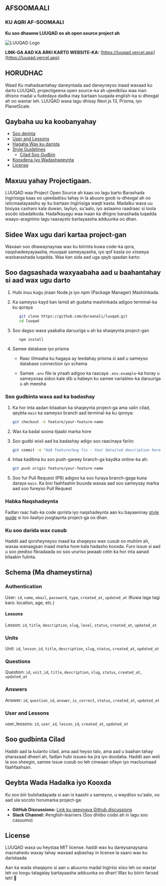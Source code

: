 ## AFSOOMAALI

### KU AQRI AF-SOOMAALI

**Ku soo dhawow LUUQAD oo ah open source project ah**

![LUUQAD Logo](/public/luuqad.png)

**LINK-GA AAD KA ARKI KARTO WEBSITE-KA:** [https://luuqad.vercel.app](https://luuqad.vercel.app)

## HORUDHAC

Waad Ku mahadsantahay daneyntada aad daneyneyso inaad waxaad ku darto LUUQAD, projectigeena open source-ka ah ujeedkiisu waa inan dhisno madal u fudedaya dadka inay bartaan luuqada english-ka si dhexgal ah oo waxtar leh. LUUQAD waxa lagu dhisay Next.js 13, Prisma, iyo PlanetScale.

## Qaybaha uu ka koobanyahay

- [Soo dejinta](#soo-dagsashada-waxyaabaha-aad-u-baahantahay-si-aad-wax-ugu-darto)
- [User and Lessons](#user-and-lessons)
- [Hagaha Wax ku darista](./docs/CONTRIBUTING.md)
- [Style Guidelines](./docs/STYLE_GUIDELINES.md)
  - [Cilad Soo Gudbin](#soo-gudbinta-cilad)
- [Kooxdena iyo Wadashaqeynta](#qeybta-wada-hadalka-iyo-kooxda)
- [License](#license)

## Maxuu yahay Projectigaan.

LUUQAD waa Project Open Source ah kaas oo lagu barto Barashada Ingiriisiga kaas oo ujeedadiisu tahay in la abuuro goob is-dhexgal ah oo isticmaalayaashu ay ku bartaan Ingiriisiga waqti kasta. Madalku waxa uu bixiyaa casharo kala duwan, layliyo, su'aalo, iyo astaamo raadraac si loola socdo isbadalkoda. Hadafkayagu waa inaan ka dhigno barashada luqadda waayo-aragnimo lagu raaxaysto bartayaasha adduunka oo dhan.

## Sidee Wax ugu dari kartaa project-gan

Waxaan soo dhawaynaynaa wax ku biirinta kuwa code-ka qora, naqshadeeyayaasha, muuqaal sameyayasha, iyo qof kasta oo xiiseeya waxbarashada luqadda. Waa kan sida aad uga qayb qaadan karto:

## Soo dagsashada waxyaabaha aad u baahantahay si aad wax ugu darto

1. Hubi inuu kugu jiraan Node.js iyo npm (Package Manager) Mashiinkada.

2. Ka sameyso kayd kan lamid ah gudaha mashinkada adigoo terminal-ka ku qoraya

   ```bash
      git clone https://github.com/duraanali/luuqad.git
      cd luuqad
   ```

3. Soo dagso waxa yaabaha daruuriga u ah ka shaqeynta project-gan

   ```bash
      npm install
   ```

4. Samee database iyo prisma

   - Raac tilmaaha ku hagaya ay leedahay prisma si aad u sameyso database connection iyo schema

   - Samee `.env` file la yiraah adigoo ka raacaya `.env.example`-ka horay u sameysnaa sidoo kale dib u habeyn ku samee variables-ka daruuriga u ah meesha

### Soo gudbinta waxa aad ka badashay

1. Ka hor inta aadan bilaaban ka shaqeynta project-ga ama xalin cilad, qeybta `main` ka sameyso branch aad terminal-ka ku qoroya:

   ```bash
   git checkout -b feature/your-feature-name
   ```

2. Wax ka badal soona tijaabi marka hore

3. Soo gudbi wixii aad ka badashay adigo soo raacinaya fariin:

   ```bash
   git commit -m "Add feature/bug fix - Your detailed description here"
   ```

4. Intaa kadibna ku soo push-gareey branch-ga kaydka online-ka ah:

   ```bash
   git push origin feature/your-feature-name

   ```

5. Soo fur Pull Request (PR) adigoo ka soo furaya branch-gaga kuna daraya `main`. Ka bixi faahfaahin buuxda waxaa aad soo sameysay marka aad soo fureyso Pull Request

### Habka Naqshadeynta

Fadlan raac hab-ka code qorista iyo naqshadeynta aan ku bayaaninay [style guide](STYLE_GUIDE.md) si loo ilaaliyo joogtaynta project-ga oo dhan.

### Ku soo darida wax cusub

Haddii aad qorsheyneyso inaad ka shaqeyso wax cusub oo muhiim ah, waxaa wanaagsan inaad marka hore kala hadasho kooxda. Furo issue si aad u soo jeediso fikradaada oo soo ururiso jawaab celin ka hor inta aanad bilaabin fulinta.

## Schema (Ma dhameystirna)

### Authentication

User: `id`, `name`, `email`, `password`, `type`, `created_at`, `updated_at` (Kuwa laga tagi karo: location, age, etc.)

#### Lessons

Lesson: `id`, `title`, `description`, `slug`, `level`, `status`, `created_at`, `updated_at`

### Units

Unit: `id`, `lesson_id`, `title`, `description`, `slug`, `status`, `created_at`, `updated_at`

### Questions

Question: `id`, `unit_id`, `title`, `description`, `slug`, `status`, `created_at`, `updated_at`

### Answers

Answer: `id`, `question_id`, `answer`, `is_correct`, `status`, `created_at`, `updated_at`

### User and Lessons

user_lessons: `id`, `user_id`, `lesson_id`, `created_at`, `updated_at`

## Soo gudbinta Cilad

Haddii aad la kulanto cilad, ama aad heyso talo, ama aad u baahan tahay sharaxaad dheeri ah, fadlan hubi issues-ka jira iyo doodaha. Haddii aan weli la soo sheegin, samee issue cusub oo leh cinwaan sifayn iyo macluumaad faahfaahsan.

## Qeybta Wada Hadalka iyo Kooxda

Ku soo biir bulshadayada si aan is kaashi u sameyno, u waydiiso su'aalo, oo aad ula socoto horumarka project-ga:

- **GitHub Discussions:** [Link ku geeynaya Github discussions](https://github.com/duraanali/luuqad/discussions)
- **Slack Channel:** #english-learners (Soo dhiibo codsi ah in lagu soo casuumo)

## License

LUUQAD waxa uu heystaa MIT license. haddi wax ku dareysanaysana macnahedu waxay tahay waxaad aqbashay in license la saaro wax ku daristaada

Aan ka wada shaqayno si aan u abuurno madal Ingiriisi xiiso leh oo waxtar leh oo loogu talagalay bartayaasha adduunka oo dhan! Wax ku biirin farxad leh! 🚀

